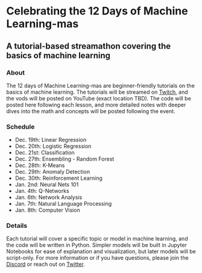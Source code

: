 # Celebrating the 12 Days of Machine Learning-mas

## A tutorial-based streamathon covering the basics of machine learning
### About
The 12 days of Machine Learning-mas are beginner-friendly tutorials on the basics of machine learning. The tutorials will be streamed on [Twitch](https://www.twitch.tv/enceladosaurus), and the vods will be posted on YouTube (exact location TBD). The code will be posted here following each lesson, and more detailed notes with deeper dives into the math and concepts will be posted following the event. 

### Schedule
- Dec. 19th: Linear Regression
- Dec. 20th: Logistic Regression
- Dec. 21st: Classification
- Dec. 27th: Ensembling - Random Forest
- Dec. 28th: K-Means
- Dec. 29th: Anomaly Detection
- Dec. 30th: Reinforcement Learning
- Jan. 2nd: Neural Nets 101
- Jan. 4th: Q-Networks
- Jan. 6th: Network Analysis
- Jan. 7th: Natural Language Processing
- Jan. 8th: Computer Vision


### Details
Each tutorial will cover a specific topic or model in machine learning, and the code will be written in Python. Simpler models will be built in Jupyter Notebooks for ease of explanation and visualization, but later models will be script-only. For more information or if you have questions, please join the [Discord](https://discord.gg/4QUDdWn) or reach out on [Twitter](https://twitter.com/Enceladosaurus). 
